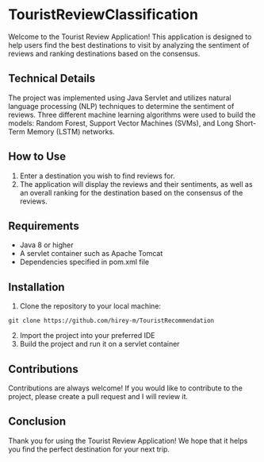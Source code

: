 # TouristReviewClassification
Welcome to the Tourist Review Application! This application is designed to help users find the best destinations to visit by analyzing the sentiment of reviews and ranking destinations based on the consensus.

## Technical Details

The project was implemented using Java Servlet and utilizes natural language processing (NLP) techniques to determine the sentiment of reviews. Three different machine learning algorithms were used to build the models: Random Forest, Support Vector Machines (SVMs), and Long Short-Term Memory (LSTM) networks.

## How to Use

1. Enter a destination you wish to find reviews for.
2. The application will display the reviews and their sentiments, as well as an overall ranking for the destination based on the consensus of the reviews.
## Requirements

* Java 8 or higher
* A servlet container such as Apache Tomcat
* Dependencies specified in pom.xml file
## Installation

1. Clone the repository to your local machine: 
``` Terminal 
git clone https://github.com/hirey-m/TouristRecommendation
```
2. Import the project into your preferred IDE
3. Build the project and run it on a servlet container
## Contributions

Contributions are always welcome! If you would like to contribute to the project, please create a pull request and I will review it.

## Conclusion

Thank you for using the Tourist Review Application! We hope that it helps you find the perfect destination for your next trip.
